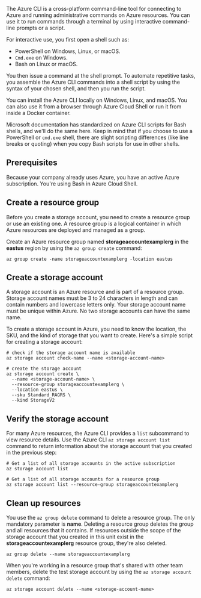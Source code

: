 The Azure CLI is a cross-platform command-line tool for connecting to Azure and
running administrative commands on Azure resources. You can use it to run commands through a terminal by using interactive command-line prompts or a script.

For interactive use, you first open a shell such as:

- PowerShell on Windows, Linux, or macOS.
- `Cmd.exe` on Windows.
- Bash on Linux or macOS.

You then issue a command at the shell prompt. To
automate repetitive tasks, you assemble the Azure CLI commands into a shell script by using the syntax
of your chosen shell, and then you run the script.

You can install the Azure CLI locally on Windows, Linux, and macOS. You can also use it from a
browser through Azure Cloud Shell or run it from inside a Docker container.

Microsoft
documentation has standardized on Azure CLI scripts for Bash shells, and we'll do the same here.
Keep in mind that if you choose to use a PowerShell or `cmd.exe` shell, there are slight scripting
differences (like line breaks or quoting) when you copy Bash scripts for use in other shells.

## Prerequisites

Because your company already uses Azure, you have an active Azure subscription. You're using Bash in
Azure Cloud Shell.

## Create a resource group

Before you create a storage account, you need to create a resource group or use an existing one. A resource group is a logical container in which Azure
resources are deployed and managed as a group.

Create an Azure resource group named **storageaccountexamplerg** in the **eastus** region by using the
`az group create` command:

```azurecli
az group create -name storageaccountexamplerg -location eastus
```

## Create a storage account

A storage account is an Azure resource and is part of a resource group. Storage account names must
be 3 to 24 characters in length and can contain numbers and lowercase letters only. Your
storage account name must be unique within Azure. No two storage accounts can have the same name.

To create a storage account in Azure, you need to know the location, the SKU, and the kind of storage that you
want to create. Here's a simple script for creating a storage account:

```azurecli
# check if the storage account name is available
az storage account check-name --name <storage-account-name>

# create the storage account
az storage account create \
  --name <storage-account-name> \
  --resource-group storageaccountexamplerg \
  --location eastus \
  --sku Standard_RAGRS \
  --kind StorageV2
```

## Verify the storage account

For many Azure resources, the Azure CLI provides a `list` subcommand to view resource details. Use
the Azure CLI `az storage account list` command to return information about the storage account
that you created in the previous step:

```azurecli
# Get a list of all storage accounts in the active subscription
az storage account list

# Get a list of all storage accounts for a resource group
az storage account list --resource-group storageaccountexamplerg
```

## Clean up resources

You use the `az group delete` command to delete a resource group. The only mandatory parameter is **name**. Deleting a resource group deletes the group and all resources
that it contains. If resources outside the scope of the storage account that you created in this unit
exist in the **storageaccountexamplerg** resource group, they're also deleted.

```azurecli
az group delete --name storageaccountexamplerg
```

When you're working in a resource group that's shared with other team members, delete the test storage account by
using the `az storage account delete` command:

```azurecli
az storage account delete --name <storage-account-name>
```
